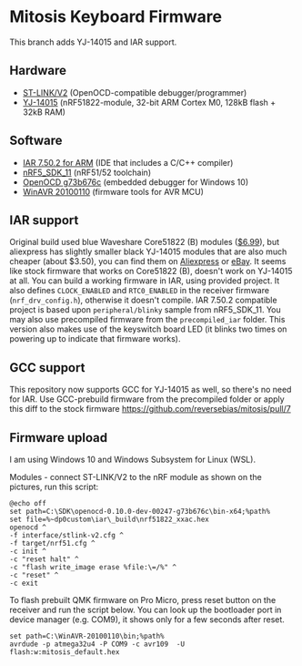 # Mitosis Keyboard Firmware

This branch adds YJ-14015 and IAR support.

## Hardware

* [ST-LINK/V2](http://www.ebay.com/itm/ST-Link-V2-Programming-Unit-mini-STM8-STM32-Emulator-Downloader-M89-Top-/331803020521) (OpenOCD-compatible debugger/programmer)
* [YJ-14015](https://www.aliexpress.com/item/BLE4-0-Bluetooth-2-4GHz-Wireless-Module-NRF51822-Board-Core51822-B/32633417101.html) (nRF51822-module, 32-bit ARM Cortex M0, 128kB flash + 32kB RAM)


## Software

* [IAR 7.50.2 for ARM](https://www.iar.com/) (IDE that includes a C/C++ compiler)
* [nRF5_SDK_11](https://developer.nordicsemi.com/nRF5_SDK/) (nRF51/52 toolchain)
* [OpenOCD g73b676c](http://www.freddiechopin.info/en/download/category/10-openocd-dev/) (embedded debugger for Windows 10)
* [WinAVR 20100110](https://sourceforge.net/projects/winavr/) (firmware tools for AVR MCU)

## IAR support

Original build used blue Waveshare Core51822 (B)
modules ([$6.99](http://www.waveshare.com/core51822-b.htm)), but aliexpress has slightly smaller black YJ-14015
modules that are also much cheaper (about $3.50), you can find them on [Aliexpress](https://www.aliexpress.com/item/BLE4-0-Bluetooth-2-4GHz-Wireless-Module-NRF51822-Board-Core51822-B/32633417101.html) or [eBay](http://www.ebay.com/itm/BLE4-0-Bluetooth-2-4GHz-Wireless-Module-NRF51822-Board-Core51822-B-/282575577879).
It seems like stock firmware that works on Core51822 (B), doesn't work on YJ-14015 at all. You can build a working firmware in IAR, using provided project. It also defines `CLOCK_ENABLED` and `RTC0_ENABLED` in the receiver firmware (`nrf_drv_config.h`),
otherwise it doesn't compile. IAR 7.50.2 compatible project is based upon `peripheral/blinky`
sample from nRF5_SDK_11. You may also use precompiled firmware from the `precompiled_iar` folder.
This version also makes use of the keyswitch board LED (it blinks two times on powering up to indicate that firmware works).

## GCC support

This repository now supports GCC for YJ-14015 as well, so there's no need for IAR.
Use GCC-prebuild firmware from the precompiled folder or apply this diff to the stock firmware https://github.com/reversebias/mitosis/pull/7


## Firmware upload

I am using Windows 10 and Windows Subsystem for Linux (WSL).

Modules - connect ST-LINK/V2 to the nRF module as shown on the pictures, run this script:

```
@echo off
set path=C:\SDK\openocd-0.10.0-dev-00247-g73b676c\bin-x64;%path%
set file=%~dp0custom\iar\_build\nrf51822_xxac.hex
openocd ^
-f interface/stlink-v2.cfg ^
-f target/nrf51.cfg ^
-c init ^
-c "reset halt" ^
-c "flash write_image erase %file:\=/%" ^
-c "reset" ^
-c exit

```

To flash prebuilt QMK firmware on Pro Micro, press reset button on the receiver and run the script below.
You can look up the bootloader port in device manager (e.g. COM9), it shows only for a few seconds after reset.


```
set path=C:\WinAVR-20100110\bin;%path%
avrdude -p atmega32u4 -P COM9 -c avr109  -U flash:w:mitosis_default.hex
```











